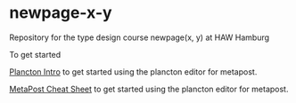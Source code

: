 # newpage-x-y
Repository for the type design course newpage(x, y) at HAW Hamburg

To get started

[Plancton Intro](https://simonthi.github.io/newpage-x-y/plancton-intro/#1) to get started using the plancton editor for metapost.

[MetaPost Cheat Sheet](https://simonthi.github.io/newpage-x-y/mpost-cheat-sheet/#1) to get started using the plancton editor for metapost.
